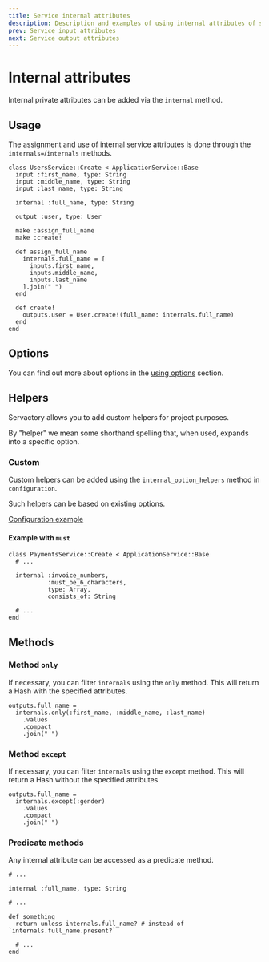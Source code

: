 ```yaml
---
title: Service internal attributes
description: Description and examples of using internal attributes of service
prev: Service input attributes
next: Service output attributes
---
```


# Internal attributes

Internal private attributes can be added via the `internal` method.

## Usage

The assignment and use of internal service attributes is done through the `internals=`/`internals` methods.

```ruby{6,14,22}
class UsersService::Create < ApplicationService::Base
  input :first_name, type: String
  input :middle_name, type: String
  input :last_name, type: String

  internal :full_name, type: String

  output :user, type: User

  make :assign_full_name
  make :create!

  def assign_full_name
    internals.full_name = [
      inputs.first_name,
      inputs.middle_name,
      inputs.last_name
    ].join(" ")
  end

  def create!
    outputs.user = User.create!(full_name: internals.full_name)
  end
end
```

## Options

You can find out more about options in the [using options](../options/usage) section.

## Helpers

Servactory allows you to add custom helpers for project purposes.

By "helper" we mean some shorthand spelling that, when used, expands into a specific option.

### Custom

Custom helpers can be added using the `internal_option_helpers` method in `configuration`.

Such helpers can be based on existing options.

[Configuration example](../configuration#helpers-for-internal)

#### Example with `must`

```ruby{5}
class PaymentsService::Create < ApplicationService::Base
  # ...

  internal :invoice_numbers,
           :must_be_6_characters,
           type: Array,
           consists_of: String

  # ...
end
```

## Methods

### Method `only`

If necessary, you can filter `internals` using the `only` method.
This will return a Hash with the specified attributes.

```ruby{2}
outputs.full_name =
  internals.only(:first_name, :middle_name, :last_name)
    .values
    .compact
    .join(" ")
```

### Method `except`

If necessary, you can filter `internals` using the `except` method.
This will return a Hash without the specified attributes.

```ruby{2}
outputs.full_name =
  internals.except(:gender)
    .values
    .compact
    .join(" ")
```

### Predicate methods

Any internal attribute can be accessed as a predicate method.

```ruby{8}
# ...

internal :full_name, type: String

# ...

def something
  return unless internals.full_name? # instead of `internals.full_name.present?`

  # ...
end
```
